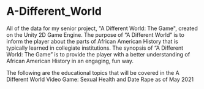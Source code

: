 # A-Different_World
All of the data for my senior project, "A Different World: The Game", created on the Unity 2D Game Engine. The purpose of “A Different World” is to inform the player about the parts of African American History that is typically learned in collegiate institutions. The synopsis of “A Different World: The Game” is to provide the player with a better understanding of African American History in an engaging, fun way.

The following are the educational topics that will be covered in the A Different World Video Game: Sexual Health and Date Rape as of May 2021
